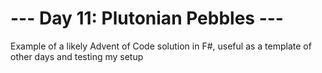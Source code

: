 # --- Day 11: Plutonian Pebbles ---

Example of a likely Advent of Code solution in F#, useful as a template of other days and testing my setup
